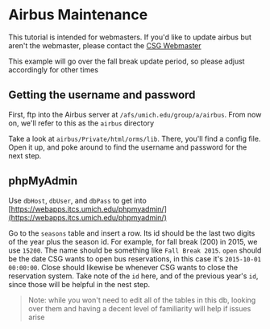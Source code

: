 # Airbus Maintenance

This tutorial is intended for webmasters. If you'd like to update airbus but aren't the webmaster, please contact the [CSG Webmaster](mailto:csg.webmaster@umich.edu)

This example will go over the fall break update period, so please adjust accordingly for other times

## Getting the username and password

First, ftp into the Airbus server at `/afs/umich.edu/group/a/airbus`. From now on, we'll refer to this as the `airbus` directory

Take a look at `airbus/Private/html/orms/lib`. There, you'll find a config file. Open it up, and poke around to find the username and password for the next step.

## phpMyAdmin

Use `dbHost`, `dbUser`, and `dbPass` to get into [https://webapps.itcs.umich.edu/phpmyadmin/](https://webapps.itcs.umich.edu/phpmyadmin/)

Go to the `seasons` table and insert a row. Its id should be the last two digits of the year plus the season id. For example, for fall break (200) in 2015, we use `15200`. The name should be something like `Fall Break 2015`. `open` should be the date CSG wants to open bus reservations, in this case it's `2015-10-01 00:00:00`. Close should likewise be whenever CSG wants to close the reservation system. Take note of the `id` here, and of the previous year's `id`, since those will be helpful in the nest step.

> Note: while you won't need to edit all of the tables in this db, looking over them and having a decent level of familiarity will help if issues arise



